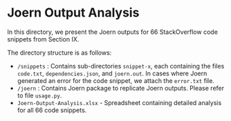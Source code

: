 # Joern Output Analysis

In this directory, we present the Joern outputs for 66 StackOverflow code snippets from Section IX.

The directory structure is as follows:
- `/snippets` : Contains sub-directories `snippet-x`, each containing the files `code.txt`, `dependencies.json`, and `joern.out`. In cases where Joern generated an error for the code snippet, we attach the `error.txt` file.
- `/joern` : Contains Joern package to replicate Joern outputs. Please refer to file `usage.py`.
- `Joern-Output-Analysis.xlsx` - Spreadsheet containing detailed analysis for all 66 code snippets.
